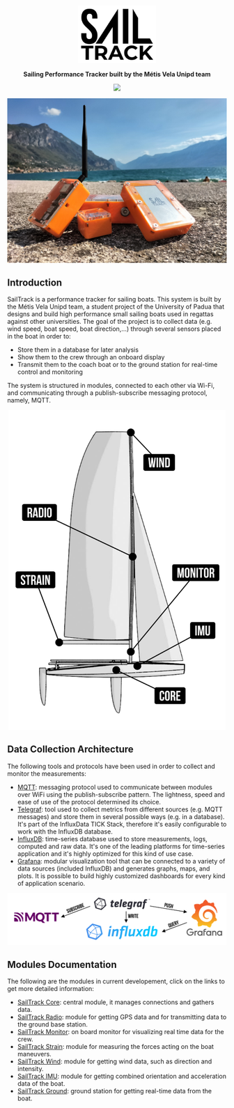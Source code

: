 <p align="center">
  <img src="Assets/SailTrack Logo.svg" width="180">
</p>
<p align="center"><b>Sailing Performance Tracker built by the Métis Vela Unipd team</b></p>

<p align="center">
  <img src="https://img.shields.io/github/license/metis-vela-unipd/sailtrack-docs">
</p>

![modules-image](Assets/Modules%20Image.jpg)

## Introduction
SailTrack is a performance tracker for sailing boats.
This system is built by the Métis Vela Unipd team, a student project of the University of Padua that designs and build high performance small sailing boats used in regattas against other universities.
The goal of the project is to collect data (e.g. wind speed, boat speed, boat direction,...) through several sensors placed in the boat in order to:

* Store them in a database for later analysis
* Show them to the crew through an onboard display
* Transmit them to the coach boat or to the ground station for real-time control and monitoring

The system is structured in modules, connected to each other via Wi-Fi, and communicating through a publish-subscribe messaging protocol, namely, MQTT.

<p align="center">
  <img src="Assets/Modules Diagram.svg" width="500">
</p>

## Data Collection Architecture

The following tools and protocols have been used in order to collect and monitor the measurements:

- [MQTT](https://mqtt.org): messaging protocol used to communicate between modules over WiFi using the publish-subscribe pattern. The lightness, speed and ease of use of the protocol determined its choice.
- [Telegraf](https://www.influxdata.com/time-series-platform/telegraf/): tool used to collect metrics from different sources (e.g. MQTT messages) and store them in several possible ways (e.g. in a database). It's part of the InfluxData TICK Stack, therefore it's easily configurable to work with the InfluxDB database.
- [InfluxDB](https://www.influxdata.com/products/influxdb/): time-series database used to store measurements, logs, computed and raw data. It's one of the leading platforms for time-series application and it's highly optimized for this kind of use case.
- [Grafana](https://grafana.com): modular visualization tool that can be connected to a variety of data sources (included InfluxDB) and generates graphs, maps, and plots. It is possible to build highly customized dashboards for every kind of application scenario.

![data-acquisition-diagram](Assets/Data%20Acquisition%20Diagram.svg)

## Modules Documentation

The following are the modules in current developement, click on the links to get more detailed information:
* [SailTrack Core](SailTrack%20Core): central module, it manages connections and gathers data.
* [SailTrack Radio](SailTrack%20Radio): module for getting GPS data and for transmitting data to the ground base station.
* [SailTrack Monitor](SailTrack%20Monitor): on board monitor for visualizing real time data for the crew.
* [SailTrack Strain](SailTrack%20Strain): module for measuring the forces acting on the boat maneuvers.
* [SailTrack Wind](SailTrack%20Wind): module for getting wind data, such as direction and intensity.
* [SailTrack IMU](SailTrack%20IMU): module for getting combined orientation and acceleration data of the boat.
* [SailTrack Ground](SailTrack%20Ground): ground station for getting real-time data from the boat.
